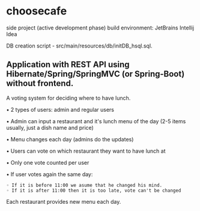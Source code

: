 # choosecafe

side project (active development phase)
build environment: JetBrains Intellij Idea

DB creation script - src/main/resources/db/initDB_hsql.sql.

## Application with REST API using Hibernate/Spring/SpringMVC (or Spring-Boot) without frontend.

A voting system for deciding where to have lunch.

• 2 types of users: admin and regular users

• Admin can input a restaurant and it's lunch menu of the day (2-5 items usually, just a dish name and price)

• Menu changes each day (admins do the updates)

• Users can vote on which restaurant they want to have lunch at

• Only one vote counted per user

• If user votes again the same day:

	◦ If it is before 11:00 we asume that he changed his mind.
	◦ If it is after 11:00 then it is too late, vote can't be changed

Each restaurant provides new menu each day.

